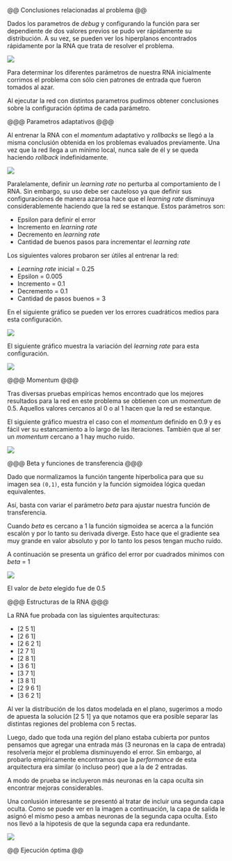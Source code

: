 @@ Conclusiones relacionadas al problema @@

Dados los parametros de *debug* y configurando la función para ser dependiente de dos
valores previos se pudo ver rápidamente su distribución. A su vez, se pueden
ver los hiperplanos encontrados rápidamente por la RNA que trata de resolver el problema.

![](img/grafico2.png)

Para determinar los diferentes parámetros de nuestra RNA inicialmente corrimos el problema
con sólo cien patrones de entrada que fueron tomados al azar.

Al ejecutar la red con distintos parametros pudimos obtener conclusiones sobre la
configuración óptima de cada parámetro.

@@@ Parametros adaptativos @@@

Al entrenar la RNA con el *momentum* adaptativo y *rollbacks* se llegó a la misma
conclusión obtenida en los problemas evaluados previamente.
Una vez que la red llega a un mínimo local, nunca sale de él y se queda haciendo *rollback*
indefinidamente.

![](img/grafico3.png)

Paralelamente, definir un *learning rate* no perturba al comportamiento de l  RNA.
Sin embargo, su uso debe ser cauteloso ya que definir sus configuraciones de manera
azarosa hace que el *learning rate* disminuya considerablemente haciendo que la red
se estanque.
Estos parámetros son:

* Epsilon para definir el error
* Incremento en *learning rate*
* Decremento en *learning rate*
* Cantidad de buenos pasos para incrementar el *learning rate*

Los siguientes valores probaron ser útiles al entrenar la red:

* *Learning rate* inicial = 0.25
* Epsilon = 0.005
* Incremento = 0.1
* Decremento = 0.1
* Cantidad de pasos buenos = 3

En el siguiente gráfico se pueden ver los errores cuadráticos medios para esta configuración.

![](img/grafico5.png)

El siguiente gráfico muestra la variación del *learning rate* para esta configuración.

![](img/grafico4.png)

@@@ Momentum @@@

Tras diversas pruebas empíricas hemos encontrado que los mejores resultados para la red
en este problema se obtienen con un *momentum* de 0.5. Aquellos valores cercanos al 0 o al 1
hacen que la red se estanque.

El siguiente gráfico muestra el caso con el *momentum* definido en 0.9 y es fácil ver
su estancamiento a lo largo de las iteraciones. También que al ser un *momentum* cercano
a 1 hay mucho ruido.

![](img/grafico6.png)

@@@ Beta y funciones de transferencia @@@

Dado que normalizamos la función tangente hiperbolica para que su imagen sea `(0,1)`,
esta función y la función sigmoidea lógica quedan equivalentes.

Así, basta con variar el parámetro *beta* para ajustar nuestra función de transferencia.

Cuando *beta* es cercano a 1 la función sigmoidea se acerca a la función escalón y por lo
tanto su derivada diverge. Esto hace que el gradiente sea muy grande en valor absoluto y
por lo tanto los pesos tengan mucho ruido.

A continuación se presenta un gráfico del error por cuadrados mínimos con *beta* = 1

![](img/grafico7.png)

El valor de *beta* elegido fue de 0.5

@@@ Estructuras de la RNA @@@

La RNA fue probada con las siguientes arquitecturas:

* [2 5 1]
* [2 6 1]
* [2 6 2 1]
* [2 7 1]
* [2 8 1]
* [3 6 1]
* [3 7 1]
* [3 8 1]
* [2 9 6 1]
* [3 6 2 1]

Al ver la distribución de los datos modelada en el plano, sugerimos a modo de apuesta la
solución [2 5 1] ya que notamos que era posible separar las distintas regiones del problema
con 5 rectas.

Luego, dado que toda una región del plano estaba cubierta por puntos pensamos que agregar
una entrada más (3 neuronas en la capa de entrada) resolvería mejor el problema disminuyendo
el error.
Sin embargo, al probarlo empíricamente encontramos que la *performance* de esta arquitectura
era similar (o incluso peor) que a la de 2 entradas.

A modo de prueba se incluyeron más neuronas en la capa oculta sin encontrar mejoras
considerables.

Una conlusión interesante se presentó al tratar de incluir una segunda capa oculta.
Como se puede ver en la imagen a continuación, la capa de salida le asignó el mismo peso a
ambas neuronas de la segunda capa oculta. Esto nos llevó a la hipotesis de que la
segunda capa era redundante.

![](img/grafico8.png)


@@ Ejecución óptima @@
